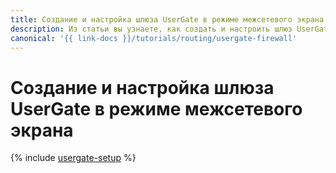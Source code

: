```yaml
---
title: Создание и настройка шлюза UserGate в режиме межсетевого экрана
description: Из статьи вы узнаете, как создать и настроить шлюз UserGate в режиме межсетевого экрана.
canonical: '{{ link-docs }}/tutorials/routing/usergate-firewall'
---
```


# Создание и настройка шлюза UserGate в режиме межсетевого экрана

{% include [usergate-setup](../../_tutorials/routing/usergate-firewall.md) %}
